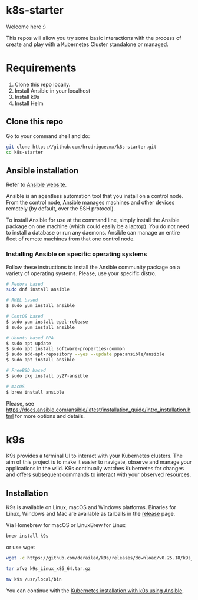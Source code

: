 # k8s-starter

Welcome here :)

This repos will allow you try some basic interactions with the process of create and play with a Kubernetes Cluster standalone or managed.

# Requirements

1. Clone this repo locally.
2. Install Ansible in your localhost
3. Install k9s
4. Install Helm

## Clone this repo

Go to your command shell and do:

```bash
git clone https://github.com/hrodriguezmx/k8s-starter.git
cd k8s-starter
```

## Ansible installation

Refer to [Ansible website](https://docs.ansible.com/ansible/latest/installation_guide/intro_installation.html).

Ansible is an agentless automation tool that you install on a control node. From the control node, Ansible manages machines and other devices remotely (by default, over the SSH protocol).

To install Ansible for use at the command line, simply install the Ansible package on one machine (which could easily be a laptop). You do not need to install a database or run any daemons. Ansible can manage an entire fleet of remote machines from that one control node.

### Installing Ansible on specific operating systems

Follow these instructions to install the Ansible community package on a variety of operating systems. Please, use your specific distro.

```bash
# Fedora based
sudo dnf install ansible

# RHEL based
$ sudo yum install ansible

# CentOS based
$ sudo yum install epel-release
$ sudo yum install ansible

# Ubuntu based PPA
$ sudo apt update
$ sudo apt install software-properties-common
$ sudo add-apt-repository --yes --update ppa:ansible/ansible
$ sudo apt install ansible

# FreeBSD based
$ sudo pkg install py27-ansible

# macOS
$ brew install ansible

```

Please, see <https://docs.ansible.com/ansible/latest/installation_guide/intro_installation.html> for more options and details.

# k9s

K9s provides a terminal UI to interact with your Kubernetes clusters. The aim of this project is to make it easier to navigate, observe and manage your applications in the wild. K9s continually watches Kubernetes for changes and offers subsequent commands to interact with your observed resources.

## Installation

K9s is available on Linux, macOS and Windows platforms. Binaries for Linux, Windows and Mac are available as tarballs in the [release](https://github.com/derailed/k9s/releases) page.

Via Homebrew for macOS or LinuxBrew for Linux

```bash
brew install k9s
```

or use wget

```bash
wget -c https://github.com/derailed/k9s/releases/download/v0.25.18/k9s_Linux_x86_64.tar.gz

tar xfvz k9s_Linux_x86_64.tar.gz

mv k9s /usr/local/bin

```


You can continue with the [Kubernetes installation with k0s using Ansible](k8s.md).
